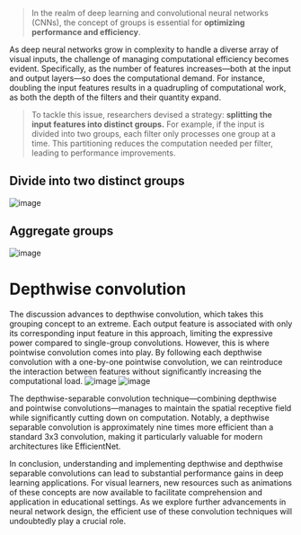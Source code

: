 > In the realm of deep learning and convolutional neural networks (CNNs), the concept of groups is essential for **optimizing performance and efficiency**.

As deep neural networks grow in complexity to handle a diverse array of visual inputs, the challenge of managing computational efficiency becomes evident. Specifically, as the number of features increases—both at the input and output layers—so does the computational demand. For instance, doubling the input features results in a quadrupling of computational work, as both the depth of the filters and their quantity expand.

> To tackle this issue, researchers devised a strategy: **splitting the input features into distinct groups.** For example, if the input is divided into two groups, each filter only processes one group at a time. This partitioning reduces the computation needed per filter, leading to performance improvements.
## Divide into two distinct groups
![image](https://github.com/user-attachments/assets/605ef52c-e23e-42ec-835e-69557753e1af)

## Aggregate groups
![image](https://github.com/user-attachments/assets/a43735ac-818f-4bec-8553-ddc8696b2628)


# Depthwise convolution
The discussion advances to depthwise convolution, which takes this grouping concept to an extreme. Each output feature is associated with only its corresponding input feature in this approach, limiting the expressive power compared to single-group convolutions. However, this is where pointwise convolution comes into play. By following each depthwise convolution with a one-by-one pointwise convolution, we can reintroduce the interaction between features without significantly increasing the computational load.
![image](https://github.com/user-attachments/assets/ef2175f1-bd8e-4b1a-917f-8c630ced2311)
![image](https://github.com/user-attachments/assets/7ae608a7-0c00-4a61-80e5-4ca1cb8efa9e)

The depthwise-separable convolution technique—combining depthwise and pointwise convolutions—manages to maintain the spatial receptive field while significantly cutting down on computation. Notably, a depthwise separable convolution is approximately nine times more efficient than a standard 3x3 convolution, making it particularly valuable for modern architectures like EfficientNet.

In conclusion, understanding and implementing depthwise and depthwise separable convolutions can lead to substantial performance gains in deep learning applications. For visual learners, new resources such as animations of these concepts are now available to facilitate comprehension and application in educational settings. As we explore further advancements in neural network design, the efficient use of these convolution techniques will undoubtedly play a crucial role.
